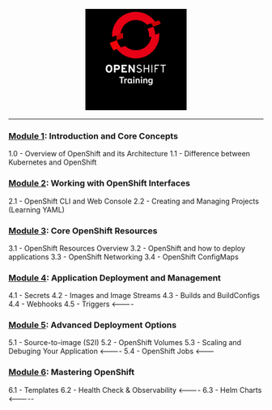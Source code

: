 <p align="center">
<img src="/images/openshift-training.png" alt="OpenShift Training" style="width:200px; align="center"/>
</p>

---
### [Module 1](https://github.com/ocp-workshop-wf/bootcamp/tree/main/module1): Introduction and Core Concepts 

1.0 - Overview of OpenShift and its Architecture
1.1 - Difference between Kubernetes and OpenShift

### [Module 2](https://github.com/ocp-workshop-wf/bootcamp/tree/main/module2): Working with OpenShift Interfaces

2.1 - OpenShift CLI and Web Console
2.2 - Creating and Managing Projects (Learning YAML)

### [Module 3](https://github.com/ocp-workshop-wf/bootcamp/tree/main/module3): Core OpenShift Resources

3.1 - OpenShift Resources Overview
3.2 - OpenShift and how to deploy applications
3.3 - OpenShift Networking
3.4 - OpenShift ConfigMaps

### [Module 4](https://github.com/ocp-workshop-wf/bootcamp/tree/main/module4): Application Deployment and Management

4.1 - Secrets
4.2 - Images and Image Streams
4.3 - Builds and BuildConfigs
4.4 - Webhooks 
4.5 - Triggers <----

### [Module 5](https://github.com/ocp-workshop-wf/bootcamp/tree/main/module5): Advanced Deployment Options

5.1 - Source-to-image (S2I)
5.2 - OpenShift Volumes
5.3 - Scaling and Debuging Your Application <----
5.4 - OpenShift Jobs <---

### [Module 6](https://github.com/ocp-workshop-wf/bootcamp/tree/main/module6): Mastering OpenShift

6.1 - Templates
6.2 - Health Check & Observability <----
6.3 - Helm Charts <-----
